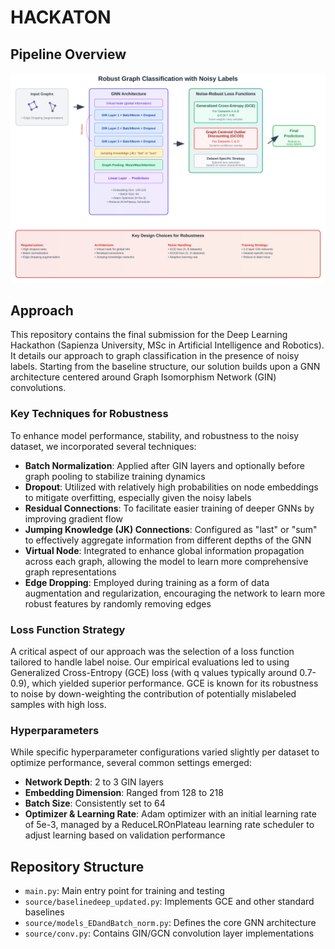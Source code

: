 # HACKATON

## Pipeline Overview

![Pipeline Overview](images/pipeline_overview.svg)

## Approach

This repository contains the final submission for the Deep Learning Hackathon (Sapienza University, MSc in Artificial Intelligence and Robotics). It details our approach to graph classification in the presence of noisy labels.
Starting from the baseline structure, our solution builds upon a GNN architecture centered around Graph Isomorphism Network (GIN) convolutions.

### Key Techniques for Robustness

To enhance model performance, stability, and robustness to the noisy dataset, we incorporated several techniques:

- **Batch Normalization**: Applied after GIN layers and optionally before graph pooling to stabilize training dynamics
- **Dropout**: Utilized with relatively high probabilities on node embeddings to mitigate overfitting, especially given the noisy labels
- **Residual Connections**: To facilitate easier training of deeper GNNs by improving gradient flow
- **Jumping Knowledge (JK) Connections**: Configured as "last" or "sum" to effectively aggregate information from different depths of the GNN
- **Virtual Node**: Integrated to enhance global information propagation across each graph, allowing the model to learn more comprehensive graph representations
- **Edge Dropping**: Employed during training as a form of data augmentation and regularization, encouraging the network to learn more robust features by randomly removing edges

### Loss Function Strategy

A critical aspect of our approach was the selection of a loss function tailored to handle label noise. Our empirical evaluations led to using Generalized Cross-Entropy (GCE) loss (with q values typically around 0.7-0.9), which yielded superior performance. GCE is known for its robustness to noise by down-weighting the contribution of potentially mislabeled samples with high loss.

### Hyperparameters

While specific hyperparameter configurations varied slightly per dataset to optimize performance, several common settings emerged:

- **Network Depth**: 2 to 3 GIN layers
- **Embedding Dimension**: Ranged from 128 to 218
- **Batch Size**: Consistently set to 64
- **Optimizer & Learning Rate**: Adam optimizer with an initial learning rate of 5e-3, managed by a ReduceLROnPlateau learning rate scheduler to adjust learning based on validation performance

## Repository Structure

- `main.py`: Main entry point for training and testing
- `source/baselinedeep_updated.py`: Implements GCE and other standard baselines
- `source/models_EDandBatch_norm.py`: Defines the core GNN architecture
- `source/conv.py`: Contains GIN/GCN convolution layer implementations